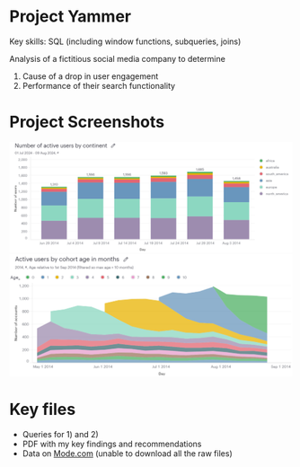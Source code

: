 # Project Yammer
Key skills: SQL (including window functions, subqueries, joins)

Analysis of a fictitious social media company to determine  
1) Cause of a drop in user engagement
2) Performance of their search functionality

# Project Screenshots
![image](https://github.com/jonathanyang7/yammer_sql_analysis/blob/69a9b57d461cacd71913195aede680fa3b48cbe9/03.%20Screenshots/user_engagement_active_by_continent.png)
![image](https://github.com/jonathanyang7/yammer_sql_analysis/blob/main/03.%20Screenshots/user_engagement_cohort.png)

# Key files
- Queries for 1) and 2)  
- PDF with my key findings and recommendations 
- Data on [Mode.com](https://mode.com/sql-tutorial/sql-business-analytics-training) (unable to download all the raw files)
